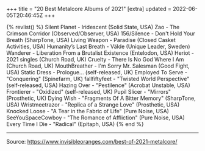 +++
title = "20 Best Metalcore Albums of 2021"
[extra]
updated = 2022-06-05T20:46:45Z
+++

{% revlist() %}
Silent Planet - Iridescent (Solid State, USA)
Zao - The Crimson Corridor (Observed/Observer, USA)
156/Silence - Don't Hold Your Breath (SharpTone, USA)
Living Weapon - Paradise (Closed Casket Activities, USA)
Humanity’s Last Breath - Välde (Unique Leader, Sweden)
Wanderer - Liberation From a Brutalist Existence (Entelodon, USA)
Heriot - 2021 singles (Church Road, UK)
Cruelty - There Is No God Where I Am (Church Road, UK)
MouthBreather - I'm Sorry Mr. Salesman (Good Fight, USA)
Static Dress - Prologue... (self-released, UK)
Employed To Serve - "Conquering" (Spinefarm, UK)
fallfiftyfeet - "Twisted World Perspective" (self-released, USA)
Hazing Over - "Pestilence" (Acrobat Unstable, USA)
Frontierer - "Oxidized" (self-released, UK)
Pupil Slicer - "Mirrors" (Prosthetic, UK)
Dying Wish - "Fragments Of A Bitter Memory" (SharpTone, USA)
Wristmeetrazor - "Replica of a Strange Love" (Prosthetic, USA)
Knocked Loose - "A Tear in the Fabric of Life" (Pure Noise, USA)
SeeYouSpaceCowboy - "The Romance of Affliction" (Pure Noise, USA)
Every Time I Die - "Radical" (Epitaph, USA)
{% end %}

---

Source: <https://www.invisibleoranges.com/best-of-2021-metalcore/>
